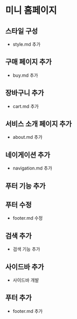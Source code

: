 # 미니 홈페이지

## 스타일 구성
- style.md 추가

## 구매 페이지 추가
- buy.md 추가
## 장바구니 추가
- cart.md 추가
## 서비스 소개 페이지 추가
- about.md 추가
## 네이게이션 추가
- navigation.md 추가
## 푸터 기능 추가
## 푸터 수정
- footer.md 수정
## 검색 추가
- 검색 기능 추가
## 사이드바 추가
- 사이드바 개발
## 푸터 추가
- footer.md 추가
